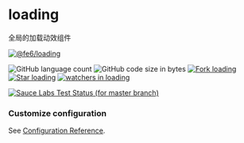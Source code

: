 # loading

全局的加载动效组件

[![@fe6/loading](https://img.shields.io/npm/v/@fe6/loading.svg?style=flat-square)](https://www.npmjs.org/package/@fe6/loading)

![GitHub language count](https://img.shields.io/github/languages/count/fe6/loading.svg)
![GitHub code size in bytes](https://img.shields.io/github/languages/code-size/fe6/loading.svg)
[![Fork loading](https://img.shields.io/github/forks/fe6/loading.svg?style=flat&label=Fork)](https://github.com/fe6/loading/fork) [![Star loading](https://img.shields.io/github/stars/fe6/loading.svg?style=flat&label=Star)](https://github.com/fe6/loading/stargazers)
[![watchers in loading](https://img.shields.io/github/watchers/fe6/loading.svg?style=flat&label=Watch)](https://github.com/fe6/loading/watchers)

[![Sauce Labs Test Status (for master branch)](https://badges.herokuapp.com/browsers?googlechrome=7&firefox=7&microsoftedge=10&iexplore=9&safari=10.10)](https://saucelabs.com/u/_wmhilton)

### Customize configuration
See [Configuration Reference](https://cli.vuejs.org/config/).
